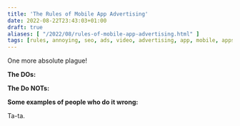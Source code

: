 ```yaml
---
title: 'The Rules of Mobile App Advertising'
date: 2022-08-22T23:43:03+01:00
draft: true
aliases: [ "/2022/08/rules-of-mobile-app-advertising.html" ]
tags: [rules, annoying, seo, ads, video, advertising, app, mobile, apps, android, ios, adwords, google, dfp, relevant, adsense, content]
---
```


One more absolute plague!

**The DOs:**  

**The Do NOTs:**  

**Some examples of people who do it wrong:**  



Ta-ta.